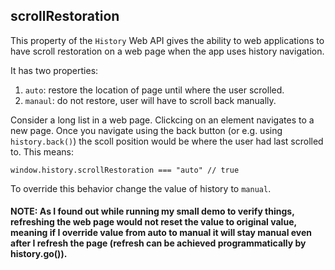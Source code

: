 ## scrollRestoration

This property of the `History` Web API gives the ability to web applications to have scroll restoration on a web page when the app uses history navigation.

It has two properties:

1. `auto`: restore the location of page until where the user scrolled.
2. `manaul`: do not restore, user will have to scroll back manually.

Consider a long list in a web page. Clickcing on an element navigates to a new page. Once you navigate using the back button (or e.g. using `history.back()`) the scoll position would be where the user had last scrolled to. This means:

```
window.history.scrollRestoration === "auto" // true
```

To override this behavior change the value of history to `manual`. 

#### NOTE: As I found out while running my small demo to verify things, refreshing the web page would not reset the value to original value, meaning if I override value from auto to manual it will stay manual even after I refresh the page (refresh can be achieved programmatically by history.go()).